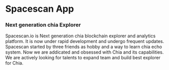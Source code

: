 # Spacescan App
### Next generation  chia Explorer

Spacescan.io is Next generation chia blockchain explorer and analytics platform. It is now under rapid development and undergo frequent updates. Spacescan started by three friends as hobby and a way to learn chia echo system. Now we are addicated and obsessed with Chia and its capabilities. We are actively looking for talents to expand team and build best explorer for Chia.
